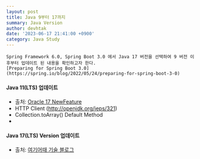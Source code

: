 ```yaml
---
layout: post
title: Java 9부터 17까지
summary: Java Version
author: devhtak
date: '2023-06-17 21:41:00 +0900'
category: Java Study
---
```

```
Spring Framework 6.0, Spring Boot 3.0 에서 Java 17 버전을 선택하여 9 버전 이후부터 업데이트 된 내용을 확인하고자 한다.
[Preparing for Spring Boot 3.0](https://spring.io/blog/2022/05/24/preparing-for-spring-boot-3-0)
```
#### Java 11(LTS) 업데이트
- 출처: [Oracle 17 NewFeature](https://www.oracle.com/java/technologies/javase/11-relnote-issues.html#NewFeature)
- HTTP Client (http://openjdk.org/jeps/321)
- Collection.toArray() Default Method
- 
#### Java 17(LTS) Version 업데이트 

- 출처: [여기어때 기술 블로그](https://techblog.gccompany.co.kr/%EC%9A%B0%EB%A6%AC%ED%8C%80%EC%9D%B4-jdk-17%EC%9D%84-%EB%8F%84%EC%9E%85%ED%95%9C-%EC%9D%B4%EC%9C%A0-ced2b754cd7)
